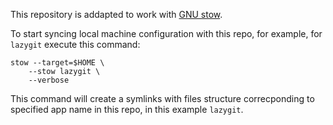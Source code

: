 This repository is addapted to work with [GNU stow](https://www.gnu.org/software/stow/).

To start syncing local machine configuration with this repo, for example, for `lazygit` execute this command:

```shell
stow --target=$HOME \
    --stow lazygit \
    --verbose
```

This command will create a symlinks with files structure correcponding to specified app name in this repo, in this example `lazygit`.
